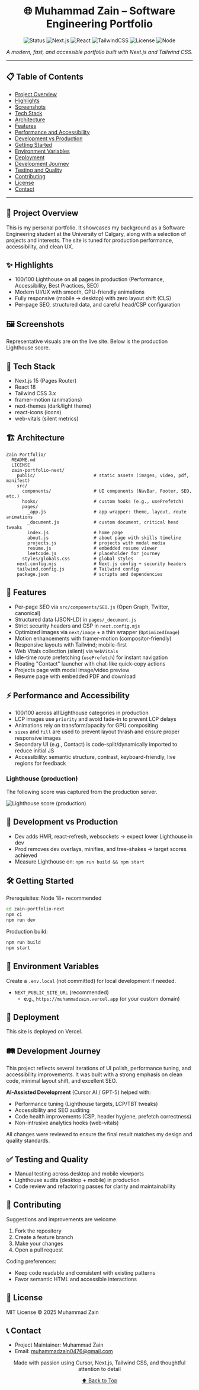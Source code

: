 <!--
Masterclass README for Muhammad Zain – Portfolio
-->

<a name="muhammad-zain-portfolio"></a>
<h1 align="center">🌐 Muhammad Zain – Software Engineering Portfolio</h1>

<div align="center">

![Status](https://img.shields.io/badge/Status-Active-success)
![Next.js](https://img.shields.io/badge/Next.js-15-black)
![React](https://img.shields.io/badge/React-18-61DAFB)
![TailwindCSS](https://img.shields.io/badge/Tailwind-3.x-38B2AC)
![License](https://img.shields.io/badge/License-MIT-yellow)
![Node](https://img.shields.io/badge/Node-18%2B-339933)

<em>A modern, fast, and accessible portfolio built with Next.js and Tailwind CSS.</em>

</div>

---

## 📋 Table of Contents
- [Project Overview](#project-overview)
- [Highlights](#highlights)
- [Screenshots](#screenshots)
- [Tech Stack](#tech-stack)
- [Architecture](#architecture)
- [Features](#features)
- [Performance and Accessibility](#performance-and-accessibility)
- [Development vs Production](#development-vs-production)
- [Getting Started](#getting-started)
- [Environment Variables](#environment-variables)
- [Deployment](#deployment)
- [Development Journey](#development-journey)
- [Testing and Quality](#testing-and-quality)
- [Contributing](#contributing)
- [License](#license)
- [Contact](#contact)

---

<a name="project-overview"></a>
## 🚀 Project Overview

This is my personal portfolio. It showcases my background as a Software Engineering student at the University of Calgary, along with a selection of projects and interests. The site is tuned for production performance, accessibility, and clean UX.

<a name="highlights"></a>
## ✨ Highlights

- 100/100 Lighthouse on all pages in production (Performance, Accessibility, Best Practices, SEO)
- Modern UI/UX with smooth, GPU-friendly animations
- Fully responsive (mobile → desktop) with zero layout shift (CLS)
- Per-page SEO, structured data, and careful head/CSP configuration

<a name="screenshots"></a>
## 🖼️ Screenshots

Representative visuals are on the live site. Below is the production Lighthouse score.

<a name="tech-stack"></a>
## 🧰 Tech Stack

- Next.js 15 (Pages Router)
- React 18
- Tailwind CSS 3.x
- framer-motion (animations)
- next-themes (dark/light theme)
- react-icons (icons)
- web-vitals (silent metrics)

<a name="architecture"></a>
## 🏗 Architecture

```
Zain Portfolio/
  README.md
  LICENSE
  zain-portfolio-next/
    public/                      # static assets (images, video, pdf, manifest)
    src/
      components/                # UI components (NavBar, Footer, SEO, etc.)
      hooks/                     # custom hooks (e.g., usePrefetch)
      pages/
        _app.js                  # app wrapper: theme, layout, route animations
        _document.js             # custom document, critical head tweaks
        index.js                 # home page
        about.js                 # about page with skills timeline
        projects.js              # projects with modal media
        resume.js                # embedded resume viewer
        leetcode.js              # placeholder for journey
      styles/globals.css         # global styles
    next.config.mjs              # Next.js config + security headers
    tailwind.config.js           # Tailwind config
    package.json                 # scripts and dependencies
```

<a name="features"></a>
## 🔎 Features

- Per-page SEO via `src/components/SEO.js` (Open Graph, Twitter, canonical)
- Structured data (JSON-LD) in `pages/_document.js`
- Strict security headers and CSP in `next.config.mjs`
- Optimized images via `next/image` + a thin wrapper (`OptimizedImage`)
- Motion enhancements with framer-motion (compositor-friendly)
- Responsive layouts with Tailwind; mobile-first
- Web Vitals collection (silent) via `WebVitals`
- Idle-time route prefetching (`usePrefetch`) for instant navigation
- Floating "Contact" launcher with chat-like quick-copy actions
- Projects page with modal image/video preview
- Resume page with embedded PDF and download

<a name="performance-and-accessibility"></a>
## ⚡ Performance and Accessibility

- 100/100 across all Lighthouse categories in production
- LCP images use `priority` and avoid fade-in to prevent LCP delays
- Animations rely on transform/opacity for GPU compositing
- `sizes` and `fill` are used to prevent layout thrash and ensure proper responsive images
- Secondary UI (e.g., Contact) is code-split/dynamically imported to reduce initial JS
- Accessibility: semantic structure, contrast, keyboard-friendly, live regions for feedback

### Lighthouse (production)

The following score was captured from the production server.

![Lighthouse score (production)](Lighthouse-score.png)

<a name="development-vs-production"></a>
## 🧪 Development vs Production

- Dev adds HMR, react-refresh, websockets → expect lower Lighthouse in dev
- Prod removes dev overlays, minifies, and tree-shakes → target scores achieved
- Measure Lighthouse on: `npm run build && npm start`

<a name="getting-started"></a>
## 🛠 Getting Started

Prerequisites: Node 18+ recommended

```bash
cd zain-portfolio-next
npm ci
npm run dev
```

Production build:

```bash
npm run build
npm start
```

<a name="environment-variables"></a>
## 🔐 Environment Variables

Create a `.env.local` (not committed) for local development if needed.

- `NEXT_PUBLIC_SITE_URL` (recommended)
  - e.g., `https://muhammadzain.vercel.app` (or your custom domain)

<a name="deployment"></a>
## 🚢 Deployment

This site is deployed on Vercel.

<a name="development-journey"></a>
## 🛤 Development Journey

This project reflects several iterations of UI polish, performance tuning, and accessibility improvements. It was built with a strong emphasis on clean code, minimal layout shift, and excellent SEO.

**AI-Assisted Development** (Cursor AI / GPT-5) helped with:
- Performance tuning (Lighthouse targets, LCP/TBT tweaks)
- Accessibility and SEO auditing
- Code health improvements (CSP, header hygiene, prefetch correctness)
- Non-intrusive analytics hooks (web-vitals)

All changes were reviewed to ensure the final result matches my design and quality standards.

<a name="testing-and-quality"></a>
## ✅ Testing and Quality

- Manual testing across desktop and mobile viewports
- Lighthouse audits (desktop + mobile) in production
- Code review and refactoring passes for clarity and maintainability

<a name="contributing"></a>
## 🤝 Contributing

Suggestions and improvements are welcome.
1. Fork the repository
2. Create a feature branch
3. Make your changes
4. Open a pull request

Coding preferences:
- Keep code readable and consistent with existing patterns
- Favor semantic HTML and accessible interactions

<a name="license"></a>
## 📄 License

MIT License © 2025 Muhammad Zain

<a name="contact"></a>
## 📞 Contact

- Project Maintainer: Muhammad Zain
- Email: muhammadzain0476@gmail.com

<div align="center">

Made with passion using Cursor, Next.js, Tailwind CSS, and thoughtful attention to detail

[⬆ Back to Top](#muhammad-zain-portfolio)

</div>
